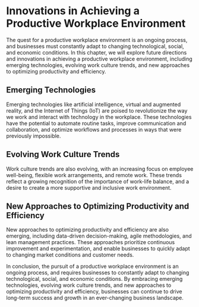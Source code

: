 Innovations in Achieving a Productive Workplace Environment
=========================================================================================

The quest for a productive workplace environment is an ongoing process, and businesses must constantly adapt to changing technological, social, and economic conditions. In this chapter, we will explore future directions and innovations in achieving a productive workplace environment, including emerging technologies, evolving work culture trends, and new approaches to optimizing productivity and efficiency.

Emerging Technologies
---------------------

Emerging technologies like artificial intelligence, virtual and augmented reality, and the Internet of Things (IoT) are poised to revolutionize the way we work and interact with technology in the workplace. These technologies have the potential to automate routine tasks, improve communication and collaboration, and optimize workflows and processes in ways that were previously impossible.

Evolving Work Culture Trends
----------------------------

Work culture trends are also evolving, with an increasing focus on employee well-being, flexible work arrangements, and remote work. These trends reflect a growing recognition of the importance of work-life balance, and a desire to create a more supportive and inclusive work environment.

New Approaches to Optimizing Productivity and Efficiency
--------------------------------------------------------

New approaches to optimizing productivity and efficiency are also emerging, including data-driven decision-making, agile methodologies, and lean management practices. These approaches prioritize continuous improvement and experimentation, and enable businesses to quickly adapt to changing market conditions and customer needs.

In conclusion, the pursuit of a productive workplace environment is an ongoing process, and requires businesses to constantly adapt to changing technological, social, and economic conditions. By embracing emerging technologies, evolving work culture trends, and new approaches to optimizing productivity and efficiency, businesses can continue to drive long-term success and growth in an ever-changing business landscape.
